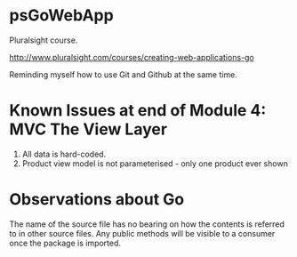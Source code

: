 # psGoWebApp

Pluralsight course.

http://www.pluralsight.com/courses/creating-web-applications-go

Reminding myself how to use Git and Github at the same time.

# Known Issues at end of Module 4: MVC The View Layer

 1. All data is hard-coded.
 2. Product view model is not parameterised - only one product ever shown

# Observations about Go

The name of the source file has no bearing on how the contents is referred to in other source files. Any public methods will be visible to a consumer once the package is imported.

